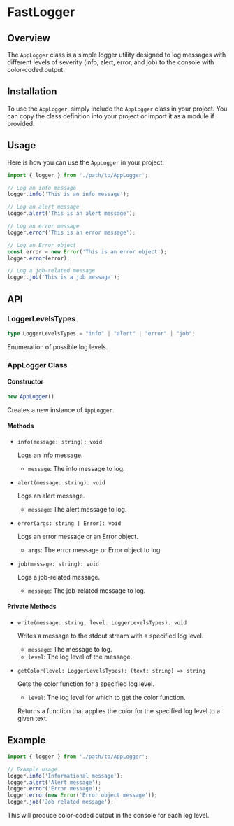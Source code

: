 # FastLogger

## Overview

The `AppLogger` class is a simple logger utility designed to log messages with different levels of severity (info, alert, error, and job) to the console with color-coded output.

## Installation

To use the `AppLogger`, simply include the `AppLogger` class in your project. You can copy the class definition into your project or import it as a module if provided.

## Usage

Here is how you can use the `AppLogger` in your project:

```typescript
import { logger } from './path/to/AppLogger';

// Log an info message
logger.info('This is an info message');

// Log an alert message
logger.alert('This is an alert message');

// Log an error message
logger.error('This is an error message');

// Log an Error object
const error = new Error('This is an error object');
logger.error(error);

// Log a job-related message
logger.job('This is a job message');
```

## API

### LoggerLevelsTypes

```typescript
type LoggerLevelsTypes = "info" | "alert" | "error" | "job";
```

Enumeration of possible log levels.

### AppLogger Class

#### Constructor

```typescript
new AppLogger()
```

Creates a new instance of `AppLogger`.

#### Methods

- `info(message: string): void`

  Logs an info message.

    - `message`: The info message to log.

- `alert(message: string): void`

  Logs an alert message.

    - `message`: The alert message to log.

- `error(args: string | Error): void`

  Logs an error message or an Error object.

    - `args`: The error message or Error object to log.

- `job(message: string): void`

  Logs a job-related message.

    - `message`: The job-related message to log.

#### Private Methods

- `write(message: string, level: LoggerLevelsTypes): void`

  Writes a message to the stdout stream with a specified log level.

    - `message`: The message to log.
    - `level`: The log level of the message.

- `getColor(level: LoggerLevelsTypes): (text: string) => string`

  Gets the color function for a specified log level.

    - `level`: The log level for which to get the color function.

  Returns a function that applies the color for the specified log level to a given text.

## Example

```typescript
import { logger } from './path/to/AppLogger';

// Example usage
logger.info('Informational message');
logger.alert('Alert message');
logger.error('Error message');
logger.error(new Error('Error object message'));
logger.job('Job related message');
```

This will produce color-coded output in the console for each log level.